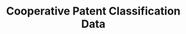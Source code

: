 ---
layout: default
bigquery: https://console.cloud.google.com/bigquery?p=patents-public-data&d=cpc&page=dataset
citation: '“Cooperative Patent Classification” by the EPO and USPTO, for public use. '
contributors: EPO, USPTO
cost: None
description: Cooperative Patent Classification Data contains the scheme and definitions
  of the Cooperative Patent Classification system for classifying patent documents.
  The CPC is the result of a partnership between the EPO and the USPTO in their joint
  effort to develop a common, internationally compatible classification system for
  technical documents, in particular patent publications, which will be used by both
  offices in the patent granting process
documentation: https://www.cooperativepatentclassification.org/cpcSchemeAndDefinitions
last_edit: 04/12/2022, 11:22:48
location: https://www.cooperativepatentclassification.org/index
maintained_by: USPTO, EPO
schema_fields:
- limiting_references
- notAllocatable
- ipcConcordant
- synonyms
- breakdownCode
- status
- applicationReferences
- residual_references
- application_references
- informativeReferences
- titleFull
- informative_references
- symbol
- children
- parents
- title_part
- limitingReferences
- definition
- sizeCache
- additional_only
- residualReferences
- titlePart
- dateRevised
- child_groups
- ipc_concordant
- childGroups
- date_revised
- title_full
- glossary
- breakdown_code
- not_allocatable
- level
shortname: cooperative_patent_classification
tags:
- patents
- science
title: Cooperative Patent Classification Data
uuid: 984374a7-16e9-4b35-9445-458daceb01bf
---
